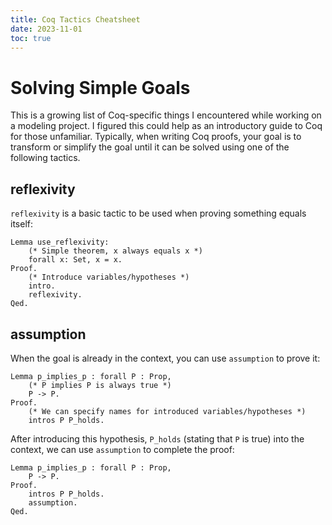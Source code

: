 ```yaml
---
title: Coq Tactics Cheatsheet
date: 2023-11-01
toc: true
---
```


# Solving Simple Goals
This is a growing list of Coq-specific things I encountered while working on a modeling project.
I figured this could help as an introductory guide to Coq for those unfamiliar.
Typically, when writing Coq proofs, your goal is to transform or simplify the goal until it can be solved using one of the following tactics.

reflexivity
-----------
`reflexivity` is a basic tactic to be used when proving something equals itself:

<pre><code class="language-coq">Lemma use_reflexivity:
    (* Simple theorem, x always equals x *)
    forall x: Set, x = x.
Proof.
    (* Introduce variables/hypotheses *)
    intro.
    reflexivity.
Qed.
</code></pre>

assumption
----------
When the goal is already in the context, you can use `assumption` to prove it:

<pre><code class="language-coq">Lemma p_implies_p : forall P : Prop,
    (* P implies P is always true *)
    P -> P.
Proof.
    (* We can specify names for introduced variables/hypotheses *)
    intros P P_holds.
</code></pre>
After introducing this hypothesis, `P_holds` (stating that `P` is true) into the context, we can use `assumption` to complete the proof:
<pre><code class="language-coq">Lemma p_implies_p : forall P : Prop,
    P -> P.
Proof.
    intros P P_holds.
    assumption.
Qed.
</code></pre>
